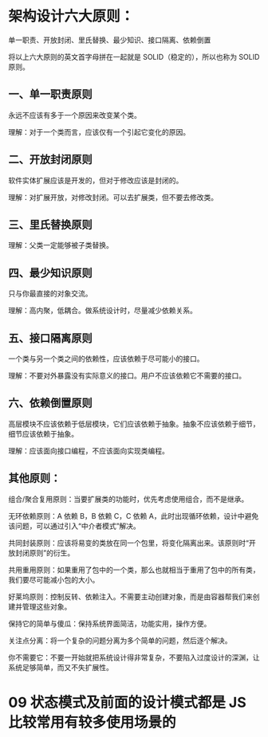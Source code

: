 # 架构设计六大原则：

单一职责、开放封闭、里氏替换、最少知识、接口隔离、依赖倒置

将以上六大原则的英文首字母拼在一起就是 SOLID（稳定的），所以也称为 SOLID 原则。

## 一、单一职责原则

永远不应该有多于一个原因来改变某个类。

理解：对于一个类而言，应该仅有一个引起它变化的原因。

## 二、开放封闭原则

软件实体扩展应该是开发的，但对于修改应该是封闭的。

理解：对扩展开放，对修改封闭。可以去扩展类，但不要去修改类。

## 三、里氏替换原则

理解：父类一定能够被子类替换。

## 四、最少知识原则

只与你最直接的对象交流。

理解：高内聚，低耦合。做系统设计时，尽量减少依赖关系。

## 五、接口隔离原则

一个类与另一个类之间的依赖性，应该依赖于尽可能小的接口。

理解：不要对外暴露没有实际意义的接口。用户不应该依赖它不需要的接口。

## 六、依赖倒置原则

高层模块不应该依赖于低层模块，它们应该依赖于抽象。抽象不应该依赖于细节，细节应该依赖于抽象。

理解：应该面向接口编程，不应该面向实现类编程。

## 其他原则：

组合/聚合复用原则：当要扩展类的功能时，优先考虑使用组合，而不是继承。

无环依赖原则：A 依赖 B，B 依赖 C，C 依赖 A，此时出现循环依赖，设计中避免该问题，可以通过引入“中介者模式”解决。

共同封装原则：应该将易变的类放在同一个包里，将变化隔离出来。该原则时“开放封闭原则”的衍生。

共用重用原则：如果重用了包中的一个类，那么也就相当于重用了包中的所有类，我们要尽可能减小包的大小。

好莱坞原则：控制反转、依赖注入。不需要主动创建对象，而是由容器帮我们来创建并管理这些对象。

保持它的简单与傻瓜：保持系统界面简洁，功能实用，操作方便。

关注点分离：将一个复杂的问题分离为多个简单的问题，然后逐个解决。

你不需要它：不要一开始就把系统设计得非常复杂，不要陷入过度设计的深渊，让系统足够简单，而又不失扩展性。

# 09 状态模式及前面的设计模式都是 JS 比较常用有较多使用场景的
